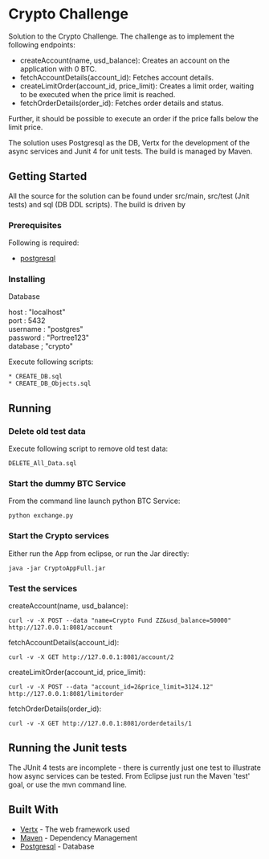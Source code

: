 # Crypto Challenge

Solution to the Crypto Challenge. The challenge as to implement the following endpoints:

* createAccount(name, usd_balance): Creates an account on the application with 0 BTC.
* fetchAccountDetails(account_id): Fetches account details.
* createLimitOrder(account_id, price_limit): Creates a limit order, waiting to be executed when the price limit is reached.
* fetchOrderDetails(order_id): Fetches order details and status.

Further, it should be possible to execute an order if the price falls below the limit price.

The solution uses Postgresql as the DB, Vertx for the development of the async services and Junit 4 for unit tests. The build is managed by Maven.

## Getting Started

All the source for the solution can be found under src/main, src/test (Jnit tests) and sql (DB DDL scripts). The build is driven by 

### Prerequisites

Following is required:

* [postgresql](https://www.postgresql.org/)

### Installing

Database

host : "localhost"  
port : 5432  
username : "postgres"  
password : "Portree123"  
database ; "crypto"  

Execute following scripts:

```
* CREATE_DB.sql
* CREATE_DB_Objects.sql
```

## Running


### Delete old test data

Execute following script to remove old test data:  

```
DELETE_All_Data.sql
```

### Start the dummy BTC Service 

From the command line launch python BTC Service:  

```
python exchange.py
```

### Start the Crypto services  

Either run the App from eclipse, or run the Jar directly:  

```
java -jar CryptoAppFull.jar
```

### Test the services

createAccount(name, usd_balance):  
```
curl -v -X POST --data "name=Crypto Fund ZZ&usd_balance=50000" http://127.0.0.1:8081/account
```

fetchAccountDetails(account_id):

```
curl -v -X GET http://127.0.0.1:8081/account/2
```
createLimitOrder(account_id, price_limit):  
```
curl -v -X POST --data "account_id=2&price_limit=3124.12" http://127.0.0.1:8081/limitorder
```

fetchOrderDetails(order_id): 
```
curl -v -X GET http://127.0.0.1:8081/orderdetails/1
```

## Running the Junit tests

The JUnit 4 tests are incomplete - there is currently just one test to illustrate how async services can be tested. From Eclipse just run the Maven 'test' goal, or use the mvn command line.


## Built With

* [Vertx](https://vertx.io/) - The web framework used
* [Maven](https://maven.apache.org/) - Dependency Management
* [Postgresql](https://www.postgresql.org/) - Database

